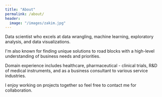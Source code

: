 ```yaml
---
title: "About"
permalink: /about/
header:
  image: "/images/zakim.jpg"
---
```


Data scientist who excels at data wrangling, machine learning, exploratory analysis, and data visualizations.  

I'm also known for finding unique solutions to road blocks with a high-level understanding of business needs and priorities.  

Domain experience includes healthcare, pharmaceutical - clinical trials, R&D of medical instruments, and as a business consultant to various service industries.

I enjoy working on projects together so feel free to contact me for collaboration.


